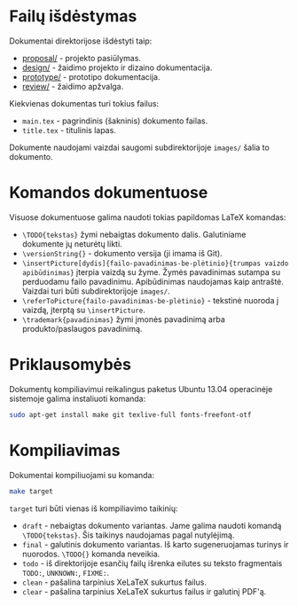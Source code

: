 # Failų išdėstymas

Dokumentai direktorijose išdėstyti taip:

* [proposal/](proposal) - projekto pasiūlymas.
* [design/](design) - žaidimo projekto ir dizaino dokumentacija.
* [prototype/](prototype) - prototipo dokumentacija.
* [review/](review) - žaidimo apžvalga.

Kiekvienas dokumentas turi tokius failus:

* `main.tex` - pagrindinis (šakninis) dokumento failas.
* `title.tex` - titulinis lapas.

Dokumente naudojami vaizdai saugomi subdirektorijoje `images/` šalia to dokumento.

# Komandos dokumentuose

Visuose dokumentuose galima naudoti tokias papildomas LaTeX komandas:

* `\TODO{tekstas}` žymi nebaigtas dokumento dalis. Galutiniame dokumente jų neturėtų likti.
* `\versionString{}` - dokumento versija (ji imama iš Git).
* `\insertPicture[dydis]{failo-pavadinimas-be-plėtinio}{trumpas vaizdo apibūdinimas}` įterpia vaizdą su žyme. Žymės pavadinimas sutampa su perduodamu failo pavadinimu. Apibūdinimas naudojamas kaip antraštė. Vaizdai turi būti subdirektorijoje `images/`.
* `\referToPicture{failo-pavadinimas-be-plėtinio}` - tekstinė nuoroda į vaizdą, įterptą su `\insertPicture`.
* `\trademark{pavadinimas}` žymi įmonės pavadinimą arba produkto/paslaugos pavadinimą.

# Priklausomybės

Dokumentų kompiliavimui reikalingus paketus Ubuntu 13.04 operacinėje sistemoje galima instaliuoti komanda:

```bash
sudo apt-get install make git texlive-full fonts-freefont-otf
```

# Kompiliavimas

Dokumentai kompiliuojami su komanda:

```bash
make target
```

`target` turi būti vienas iš kompiliavimo taikinių:

* `draft` - nebaigtas dokumento variantas. Jame galima naudoti komandą `\TODO{tekstas}`. Šis taikinys naudojamas pagal nutylėjimą.
* `final` - galutinis dokumento variantas. Iš karto sugeneruojamas turinys ir nuorodos. `\TODO{}` komanda neveikia.
* `todo` - iš direktorijoje esančių failų išrenka eilutes su teksto fragmentais `TODO:`, `UNKNOWN:`, `FIXME:`.
* `clean` - pašalina tarpinius XeLaTeX sukurtus failus.
* `clear` - pašalina tarpinius XeLaTeX sukurtus failus ir galutinį PDF'ą.
